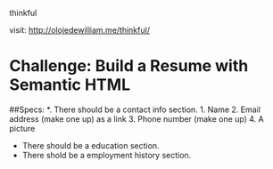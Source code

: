 thinkful

visit: http://olojedewilliam.me/thinkful/

# Challenge: Build a Resume with Semantic HTML
##Specs:
*. There should be a contact info section.
	1. Name
	2. Email address (make one up) as a link
	3. Phone number (make one up)
	4. A picture
* There should be a education section.
* There shold be a employment history section.
